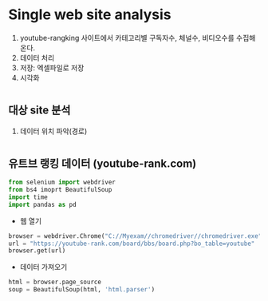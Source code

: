 # Single web site analysis
1. youtube-rangking 사이트에서 카테고리별 구독자수, 체널수, 비디오수를 수집해온다.
2. 데이터 처리
3. 저장: 엑셀파일로 저장
4. 시각화
#
## 대상 site 분석
1. 데이터 위치 파악(경로)
#
## 유트브 랭킹 데이터 (youtube-rank.com)
```py
from selenium import webdriver
from bs4 imoprt BeautifulSoup
import time
import pandas as pd
```
+ 웹 열기
```py
browser = webdriver.Chrome("C://Myexam//chromedriver//chromedriver.exe")
url = "https://youtube-rank.com/board/bbs/board.php?bo_table=youtube"
browser.get(url)
```
+ 데이터 가져오기
```py
html = browser.page_source
soup = BeautifulSoup(html, 'html.parser')
```
